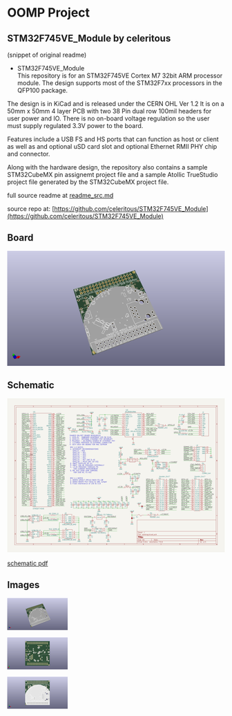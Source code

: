 # OOMP Project  
## STM32F745VE_Module  by celeritous  
  
(snippet of original readme)  
  
- STM32F745VE_Module  
This repository is for an STM32F745VE Cortex M7 32bit ARM processor module. The design supports most of the STM32F7xx processors in the QFP100 package.   
  
The design is in KiCad and is released under the CERN OHL Ver 1.2 It is on a 50mm x 50mm 4 layer PCB with two 38 Pin dual row 100mil headers for user power and IO. There is no on-board voltage regulation so the user must supply regulated 3.3V power to the board.   
  
Features include a USB FS and HS ports that can function as host or client as well as and optional uSD card slot and optional Ethernet RMII PHY chip and connector.    
  
Along with the hardware design, the repository also contains a sample STM32CubeMX pin assignemt project file and a sample Atollic TrueStudio project file generated by the STM32CubeMX project file.  
  
  full source readme at [readme_src.md](readme_src.md)  
  
source repo at: [https://github.com/celeritous/STM32F745VE_Module](https://github.com/celeritous/STM32F745VE_Module)  
## Board  
  
[![working_3d.png](working_3d_600.png)](working_3d.png)  
## Schematic  
  
[![working_schematic.png](working_schematic_600.png)](working_schematic.png)  
  
[schematic pdf](working_schematic.pdf)  
## Images  
  
[![working_3d.png](working_3d_140.png)](working_3d.png)  
  
[![working_3d_back.png](working_3d_back_140.png)](working_3d_back.png)  
  
[![working_3d_front.png](working_3d_front_140.png)](working_3d_front.png)  
